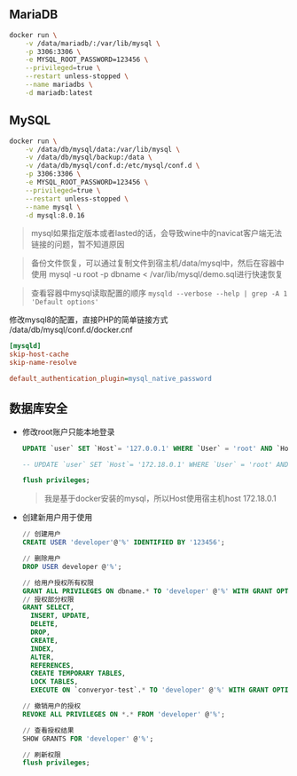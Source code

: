 

## MariaDB
```bash
docker run \
    -v /data/mariadb/:/var/lib/mysql \
    -p 3306:3306 \
    -e MYSQL_ROOT_PASSWORD=123456 \
    --privileged=true \
    --restart unless-stopped \
    --name mariadbs \
    -d mariadb:latest
```
## MySQL 
```bash
docker run \
    -v /data/db/mysql/data:/var/lib/mysql \
    -v /data/db/mysql/backup:/data \
    -v /data/db/mysql/conf.d:/etc/mysql/conf.d \
    -p 3306:3306 \
    -e MYSQL_ROOT_PASSWORD=123456 \
    --privileged=true \
    --restart unless-stopped \
    --name mysql \
    -d mysql:8.0.16
```
> mysql如果指定版本或者lasted的话，会导致wine中的navicat客户端无法链接的问题，暂不知道原因

> 备份文件恢复，可以通过复制文件到宿主机/data/mysql中，然后在容器中使用 mysql -u root -p dbname < /var/lib/mysql/demo.sql进行快速恢复

> 查看容器中mysql读取配置的顺序 `mysqld --verbose --help | grep -A 1 'Default options'`

修改mysql8的配置，直接PHP的简单链接方式
/data/db/mysql/conf.d/docker.cnf 
```ini
[mysqld]
skip-host-cache
skip-name-resolve

default_authentication_plugin=mysql_native_password
```



## 数据库安全

- 修改root账户只能本地登录

  ```sql
  UPDATE `user` SET `Host`= '127.0.0.1' WHERE `User` = 'root' AND `Host` = '%'
  
  -- UPDATE `user` SET `Host`= '172.18.0.1' WHERE `User` = 'root' AND `Host` = '%'
  
  flush privileges;
  ```

  > 我是基于docker安装的mysql，所以Host使用宿主机host 172.18.0.1

- 创建新用户用于使用

  ```sql
  // 创建用户
  CREATE USER 'developer'@'%' IDENTIFIED BY '123456';
  
  // 删除用户
  DROP USER developer @'%';
  
  // 给用户授权所有权限
  GRANT ALL PRIVILEGES ON dbname.* TO 'developer' @'%' WITH GRANT OPTION;
  // 授权部分权限
  GRANT SELECT,
  	INSERT, UPDATE,
  	DELETE,
  	DROP,
  	CREATE,
  	INDEX,
  	ALTER,
  	REFERENCES,
  	CREATE TEMPORARY TABLES,
  	LOCK TABLES,
  	EXECUTE ON `converyor-test`.* TO 'developer' @'%' WITH GRANT OPTION;
  
  // 撤销用户的授权
  REVOKE ALL PRIVILEGES ON *.* FROM 'developer' @'%';
  
  // 查看授权结果
  SHOW GRANTS FOR 'developer' @'%';
  
  // 刷新权限
  flush privileges;
  ```

  

